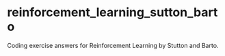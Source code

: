 # reinforcement_learning_sutton_barto

Coding exercise answers for Reinforcement Learning by Stutton and Barto.
